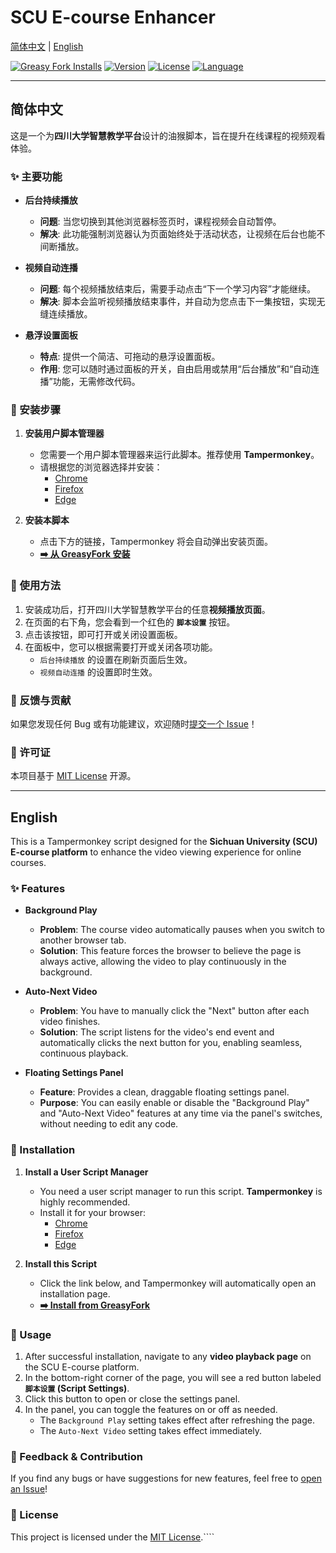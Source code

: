 # SCU E-course Enhancer

[简体中文](#简体中文) | [English](#english)

[![Greasy Fork Installs](https://img.shields.io/greasyfork/dt/547083?style=for-the-badge&logo=tampermonkey)](https://greasyfork.org/zh-CN/scripts/547083)
[![Version](https://img.shields.io/badge/version-2.3-blue?style=for-the-badge)](https://greasyfork.org/zh-CN/scripts/547083)
[![License](https://img.shields.io/badge/license-MIT-green?style=for-the-badge)](https://github.com/ff66ccff/SCU-E-course-Enhancer/blob/main/LICENSE)
[![Language](https://img.shields.io/badge/language-JavaScript-yellow?style=for-the-badge)](https://github.com/ff66ccff/SCU-E-course-Enhancer)

---

## 简体中文

这是一个为**四川大学智慧教学平台**设计的油猴脚本，旨在提升在线课程的视频观看体验。

### ✨ 主要功能

*   **后台持续播放**
    *   **问题**: 当您切换到其他浏览器标签页时，课程视频会自动暂停。
    *   **解决**: 此功能强制浏览器认为页面始终处于活动状态，让视频在后台也能不间断播放。

*   **视频自动连播**
    *   **问题**: 每个视频播放结束后，需要手动点击“下一个学习内容”才能继续。
    *   **解决**: 脚本会监听视频播放结束事件，并自动为您点击下一集按钮，实现无缝连续播放。

*   **悬浮设置面板**
    *   **特点**: 提供一个简洁、可拖动的悬浮设置面板。
    *   **作用**: 您可以随时通过面板的开关，自由启用或禁用“后台播放”和“自动连播”功能，无需修改代码。

### 🚀 安装步骤

1.  **安装用户脚本管理器**
    *   您需要一个用户脚本管理器来运行此脚本。推荐使用 **Tampermonkey**。
    *   请根据您的浏览器选择并安装：
        *   [Chrome](https://chrome.google.com/webstore/detail/tampermonkey/dhdgffkkebhmkfjojejmpbldmpobfkfo)
        *   [Firefox](https://addons.mozilla.org/firefox/addon/tampermonkey/)
        *   [Edge](https://microsoftedge.microsoft.com/addons/detail/tampermonkey/iikmkjmpaadaobahmlepeloendndfphd)

2.  **安装本脚本**
    *   点击下方的链接，Tampermonkey 将会自动弹出安装页面。
    *   **[➡️ 从 GreasyFork 安装](https://greasyfork.org/zh-CN/scripts/547083)**

### 📖 使用方法

1.  安装成功后，打开四川大学智慧教学平台的任意**视频播放页面**。
2.  在页面的右下角，您会看到一个红色的 **`脚本设置`** 按钮。
3.  点击该按钮，即可打开或关闭设置面板。
4.  在面板中，您可以根据需要打开或关闭各项功能。
    *   `后台持续播放` 的设置在刷新页面后生效。
    *   `视频自动连播` 的设置即时生效。

### 💬 反馈与贡献

如果您发现任何 Bug 或有功能建议，欢迎随时[提交一个 Issue](https://github.com/ff66ccff/SCU-E-course-Enhancer/issues)！

### 📄 许可证

本项目基于 [MIT License](https://github.com/ff66ccff/SCU-E-course-Enhancer/blob/main/LICENSE) 开源。

---

## English

This is a Tampermonkey script designed for the **Sichuan University (SCU) E-course platform** to enhance the video viewing experience for online courses.

### ✨ Features

*   **Background Play**
    *   **Problem**: The course video automatically pauses when you switch to another browser tab.
    *   **Solution**: This feature forces the browser to believe the page is always active, allowing the video to play continuously in the background.

*   **Auto-Next Video**
    *   **Problem**: You have to manually click the "Next" button after each video finishes.
    *   **Solution**: The script listens for the video's end event and automatically clicks the next button for you, enabling seamless, continuous playback.

*   **Floating Settings Panel**
    *   **Feature**: Provides a clean, draggable floating settings panel.
    *   **Purpose**: You can easily enable or disable the "Background Play" and "Auto-Next Video" features at any time via the panel's switches, without needing to edit any code.

### 🚀 Installation

1.  **Install a User Script Manager**
    *   You need a user script manager to run this script. **Tampermonkey** is highly recommended.
    *   Install it for your browser:
        *   [Chrome](https://chrome.google.com/webstore/detail/tampermonkey/dhdgffkkebhmkfjojejmpbldmpobfkfo)
        *   [Firefox](https://addons.mozilla.org/firefox/addon/tampermonkey/)
        *   [Edge](https://microsoftedge.microsoft.com/addons/detail/tampermonkey/iikmkjmpaadaobahmlepeloendndfphd)

2.  **Install this Script**
    *   Click the link below, and Tampermonkey will automatically open an installation page.
    *   **[➡️ Install from GreasyFork](https://greasyfork.org/en/scripts/547083)**

### 📖 Usage

1.  After successful installation, navigate to any **video playback page** on the SCU E-course platform.
2.  In the bottom-right corner of the page, you will see a red button labeled **`脚本设置` (Script Settings)**.
3.  Click this button to open or close the settings panel.
4.  In the panel, you can toggle the features on or off as needed.
    *   The `Background Play` setting takes effect after refreshing the page.
    *   The `Auto-Next Video` setting takes effect immediately.

### 💬 Feedback & Contribution

If you find any bugs or have suggestions for new features, feel free to [open an Issue](https://github.com/ff66ccff/SCU-E-course-Enhancer/issues)!

### 📄 License

This project is licensed under the [MIT License](https://github.com/ff66ccff/SCU-E-course-Enhancer/blob/main/LICENSE).````
